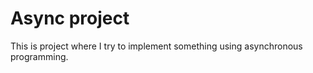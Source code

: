 # Async project

This is project where I try to implement something using asynchronous programming. 
